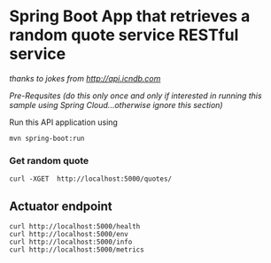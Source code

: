 # Spring Boot App that retrieves a random quote service RESTful service

*thanks to jokes from http://api.icndb.com*

*Pre-Requsites (do this only once and only if interested in running this sample using Spring Cloud...otherwise ignore this section)*

Run this API application using

    mvn spring-boot:run

### Get random quote

    curl -XGET  http://localhost:5000/quotes/

## Actuator endpoint

    curl http://localhost:5000/health 
    curl http://localhost:5000/env
    curl http://localhost:5000/info
    curl http://localhost:5000/metrics